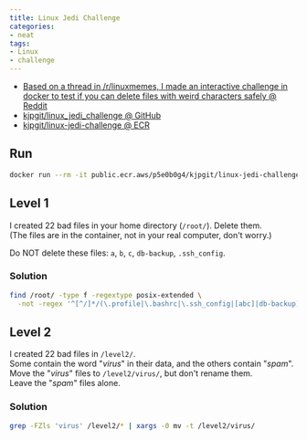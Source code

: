 ```yaml
---
title: Linux Jedi Challenge
categories:
- neat
tags:
- Linux
- challenge
---
```

- [Based on a thread in /r/linuxmemes, I made an interactive challenge in docker to test if you can delete files with weird characters safely @ Reddit](https://www.reddit.com/r/linux/comments/mu9b63/based_on_a_thread_in_rlinuxmemes_i_made_an/)
- [kjpgit/linux_jedi_challenge @ GitHub](https://github.com/kjpgit/linux_jedi_challenge)
- [kjpgit/linux-jedi-challenge @ ECR](https://gallery.ecr.aws/p5e0b0g4/kjpgit/linux-jedi-challenge)

## Run
```bash
docker run --rm -it public.ecr.aws/p5e0b0g4/kjpgit/linux-jedi-challenge:latest
```

## Level 1
I created 22 bad files in your home directory (`/root/`).  Delete them.\
(The files are in the container, not in your real computer, don't worry.)

Do NOT delete these files: `a`, `b`, `c`, `db-backup`, `.ssh_config`.

### Solution
```bash
find /root/ -type f -regextype posix-extended \
  -not -regex '^[^/]*/(\.profile|\.bashrc|\.ssh_config|[abc]|db-backup)$' -delete
```

## Level 2
I created 22 bad files in `/level2/`.\
Some contain the word "*virus*" in their data, and the others contain "*spam*".\
Move the "*virus*" files to `/level2/virus/`, but don't rename them.\
Leave the "*spam*" files alone.

### Solution
```bash
grep -FZls 'virus' /level2/* | xargs -0 mv -t /level2/virus/
```
